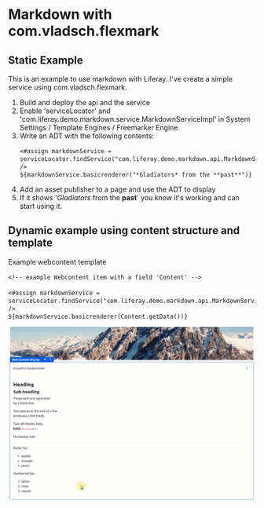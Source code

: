 # Markdown with com.vladsch.flexmark

## Static Example
This is an example to use markdown with Liferay.
I've create a simple service using com.vladsch.flexmark.

1. Build and deploy the api and the service
1. Enable 'serviceLocator' and 'com.liferay.demo.markdown.service.MarkdownServiceImpl' in System Settings / Template Engines / Freemarker Engine
1. Write an ADT with the following contents:
    ```
    <#assign markdownService = serviceLocator.findService("com.liferay.demo.markdown.api.MarkdownService") />
    ${markdownService.basicrenderer("*Gladiators* from the **past**")}
    ```
1. Add an asset publisher to a page and use the ADT to display
1. If it shows '_Gladiators_ from the **past**' you know it's working and can start using it.
   
   
 ## Dynamic example using content structure and template
 
 Example webcontent template
   
   ```
   <!-- example Webcontent item with a field 'Content' -->
   
   <#assign markdownService = serviceLocator.findService("com.liferay.demo.markdown.api.MarkdownService") /> 
   ${markdownService.basicrenderer(Content.getData())}
   ```
   
   [![demo](Selection_075.png "screenshot")](markdown.mp4)
